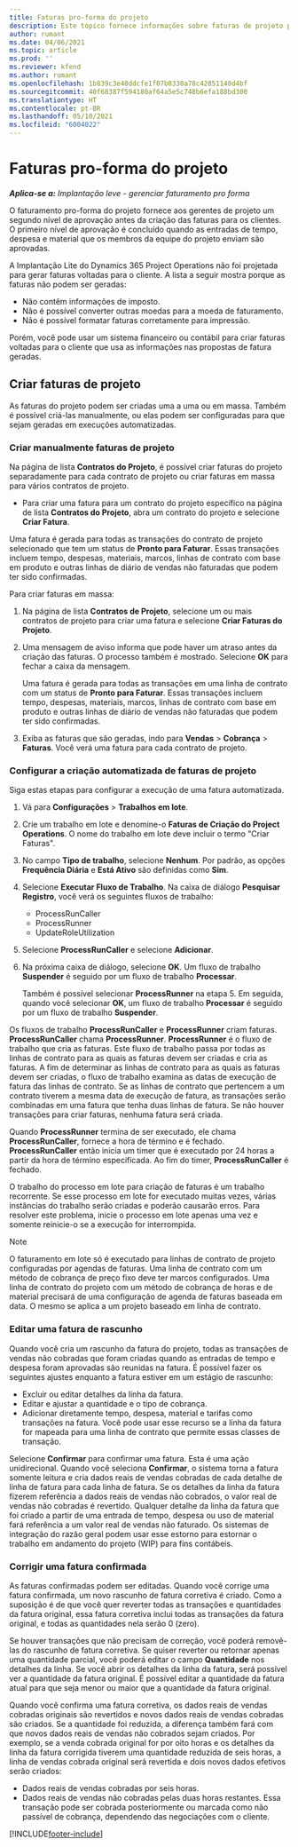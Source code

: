 ```yaml
---
title: Faturas pro-forma do projeto
description: Este tópico fornece informações sobre faturas de projeto pro-forma no Project Operations.
author: rumant
ms.date: 04/06/2021
ms.topic: article
ms.prod: ''
ms.reviewer: kfend
ms.author: rumant
ms.openlocfilehash: 1b839c3e40ddcfe1f07b0330a78c42851140d4bf
ms.sourcegitcommit: 40f68387f594180af64a5e5c748b6efa188bd300
ms.translationtype: HT
ms.contentlocale: pt-BR
ms.lasthandoff: 05/10/2021
ms.locfileid: "6004022"
---
```

# <a name="proforma-project-pnvoices"></a>Faturas pro-forma do projeto

_**Aplica-se a:** Implantação leve - gerenciar faturamento pro forma_

O faturamento pro-forma do projeto fornece aos gerentes de projeto um segundo nível de aprovação antes da criação das faturas para os clientes. O primeiro nível de aprovação é concluído quando as entradas de tempo, despesa e material que os membros da equipe do projeto enviam são aprovadas.

A Implantação Lite do Dynamics 365 Project Operations não foi projetada para gerar faturas voltadas para o cliente. A lista a seguir mostra porque as faturas não podem ser geradas:

- Não contêm informações de imposto.
- Não é possível converter outras moedas para a moeda de faturamento.
- Não é possível formatar faturas corretamente para impressão.

Porém, você pode usar um sistema financeiro ou contábil para criar faturas voltadas para o cliente que usa as informações nas propostas de fatura geradas.

## <a name="creating-project-invoices"></a>Criar faturas de projeto

As faturas do projeto podem ser criadas uma a uma ou em massa. Também é possível criá-las manualmente, ou elas podem ser configuradas para que sejam geradas em execuções automatizadas.

### <a name="manually-create-project-invoices"></a>Criar manualmente faturas de projeto 

Na página de lista **Contratos do Projeto**, é possível criar faturas do projeto separadamente para cada contrato de projeto ou criar faturas em massa para vários contratos de projeto.

   - Para criar uma fatura para um contrato do projeto específico na página de lista **Contratos do Projeto**, abra um contrato do projeto e selecione **Criar Fatura**.

   Uma fatura é gerada para todas as transações do contrato de projeto selecionado que tem um status de **Pronto para Faturar**. Essas transações incluem tempo, despesas, materiais, marcos, linhas de contrato com base em produto e outras linhas de diário de vendas não faturadas que podem ter sido confirmadas.

Para criar faturas em massa:

1. Na página de lista **Contratos de Projeto**, selecione um ou mais contratos de projeto para criar uma fatura e selecione **Criar Faturas do Projeto**.
2. Uma mensagem de aviso informa que pode haver um atraso antes da criação das faturas. O processo também é mostrado. Selecione **OK** para fechar a caixa da mensagem.

   Uma fatura é gerada para todas as transações em uma linha de contrato com um status de **Pronto para Faturar**. Essas transações incluem tempo, despesas, materiais, marcos, linhas de contrato com base em produto e outras linhas de diário de vendas não faturadas que podem ter sido confirmadas.

3. Exiba as faturas que são geradas, indo para **Vendas** \> **Cobrança** \> **Faturas**. Você verá uma fatura para cada contrato de projeto.

### <a name="set-up-automated-creation-of-project-invoices"></a>Configurar a criação automatizada de faturas de projeto 

Siga estas etapas para configurar a execução de uma fatura automatizada.

1. Vá para **Configurações** \> **Trabalhos em lote**.
2. Crie um trabalho em lote e denomine-o **Faturas de Criação do Project Operations**. O nome do trabalho em lote deve incluir o termo "Criar Faturas".
3. No campo **Tipo de trabalho**, selecione **Nenhum**. Por padrão, as opções **Frequência Diária** e **Está Ativo** são definidas como **Sim**.
4. Selecione **Executar Fluxo de Trabalho**. Na caixa de diálogo **Pesquisar Registro**, você verá os seguintes fluxos de trabalho:

    - ProcessRunCaller
    - ProcessRunner
    - UpdateRoleUtilization

5. Selecione **ProcessRunCaller** e selecione **Adicionar**.
6. Na próxima caixa de diálogo, selecione **OK**. Um fluxo de trabalho **Suspender** é seguido por um fluxo de trabalho **Processar**.

    Também é possível selecionar **ProcessRunner** na etapa 5. Em seguida, quando você selecionar **OK**, um fluxo de trabalho **Processar** é seguido por um fluxo de trabalho **Suspender**.

Os fluxos de trabalho **ProcessRunCaller** e **ProcessRunner** criam faturas. **ProcessRunCaller** chama **ProcessRunner**. **ProcessRunner** é o fluxo de trabalho que cria as faturas. Este fluxo de trabalho passa por todas as linhas de contrato para as quais as faturas devem ser criadas e cria as faturas. A fim de determinar as linhas de contrato para as quais as faturas devem ser criadas, o fluxo de trabalho examina as datas de execução de fatura das linhas de contrato. Se as linhas de contrato que pertencem a um contrato tiverem a mesma data de execução de fatura, as transações serão combinadas em uma fatura que tenha duas linhas de fatura. Se não houver transações para criar faturas, nenhuma fatura será criada.

Quando **ProcessRunner** termina de ser executado, ele chama **ProcessRunCaller**, fornece a hora de término e é fechado. **ProcessRunCaller** então inicia um timer que é executado por 24 horas a partir da hora de término especificada. Ao fim do timer, **ProcessRunCaller** é fechado.

O trabalho do processo em lote para criação de faturas é um trabalho recorrente. Se esse processo em lote for executado muitas vezes, várias instâncias do trabalho serão criadas e poderão causarão erros. Para resolver este problema, inicie o processo em lote apenas uma vez e somente reinicie-o se a execução for interrompida.

> [!NOTE]
> O faturamento em lote só é executado para linhas de contrato de projeto configuradas por agendas de faturas. Uma linha de contrato com um método de cobrança de preço fixo deve ter marcos configurados. Uma linha de contrato do projeto com um método de cobrança de horas e de material precisará de uma configuração de agenda de faturas baseada em data. O mesmo se aplica a um projeto baseado em linha de contrato.      
 
### <a name="edit-a-draft-invoice"></a>Editar uma fatura de rascunho

Quando você cria um rascunho da fatura do projeto, todas as transações de vendas não cobradas que foram criadas quando as entradas de tempo e despesa foram aprovadas são reunidas na fatura. É possível fazer os seguintes ajustes enquanto a fatura estiver em um estágio de rascunho:

- Excluir ou editar detalhes da linha da fatura.
- Editar e ajustar a quantidade e o tipo de cobrança.
- Adicionar diretamente tempo, despesa, material e tarifas como transações na fatura. Você pode usar esse recurso se a linha da fatura for mapeada para uma linha de contrato que permite essas classes de transação.

Selecione **Confirmar** para confirmar uma fatura. Esta é uma ação unidirecional. Quando você seleciona **Confirmar**, o sistema torna a fatura somente leitura e cria dados reais de vendas cobradas de cada detalhe de linha de fatura para cada linha de fatura. Se os detalhes da linha da fatura fizerem referência a dados reais de vendas não cobrados, o valor real de vendas não cobradas é revertido. Qualquer detalhe da linha da fatura que foi criado a partir de uma entrada de tempo, despesa ou uso de material fará referência a um valor real de vendas não faturado. Os sistemas de integração do razão geral podem usar esse estorno para estornar o trabalho em andamento do projeto (WIP) para fins contábeis.

### <a name="correct-a-confirmed-invoice"></a>Corrigir uma fatura confirmada

As faturas confirmadas podem ser editadas. Quando você corrige uma fatura confirmada, um novo rascunho de fatura corretiva é criado. Como a suposição é de que você quer reverter todas as transações e quantidades da fatura original, essa fatura corretiva inclui todas as transações da fatura original, e todas as quantidades nela serão 0 (zero).

Se houver transações que não precisam de correção, você poderá removê-las do rascunho de fatura corretiva. Se quiser reverter ou retornar apenas uma quantidade parcial, você poderá editar o campo **Quantidade** nos detalhes da linha. Se você abrir os detalhes da linha da fatura, será possível ver a quantidade da fatura original. É possível editar a quantidade da fatura atual para que seja menor ou maior que a quantidade da fatura original.

Quando você confirma uma fatura corretiva, os dados reais de vendas cobradas originais são revertidos e novos dados reais de vendas cobradas são criados. Se a quantidade foi reduzida, a diferença também fará com que novos dados reais de vendas não cobrados sejam criados. Por exemplo, se a venda cobrada original for por oito horas e os detalhes da linha da fatura corrigida tiverem uma quantidade reduzida de seis horas, a linha de vendas cobrada original será revertida e dois novos dados efetivos serão criados:

- Dados reais de vendas cobradas por seis horas.
- Dados reais de vendas não cobradas pelas duas horas restantes. Essa transação pode ser cobrada posteriormente ou marcada como não passível de cobrança, dependendo das negociações com o cliente.



[!INCLUDE[footer-include](../../includes/footer-banner.md)]
